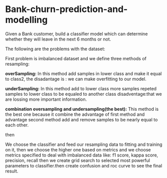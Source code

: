 # Bank-churn-prediction-and-modelling
Given a Bank customer, build a classifier model which can determine whether they will leave in the next 6 months or not.

The following are the problems with the dataset:

First problem is imbalanced dataset and we define three methods of resampling:
  
  **overSampling:** In this method add samples in lower class and make it equal to class2, the disadantage is : we can make overfitting to our model.
  
  **underSampling:** In this method add to lower class more samples repeted samples to lower class to be equaled to another class disadventage:that we are lossing more important information.
  
  **combination oversampling and undersampling(the best):** This method is the best one because it combine the advantage of first method and advantage second method add and remove samples to be nearly equal to each other.
    
   then
   
   We choose the classifier and feed our resampling data to fitting and training on it, then we choose the higher one based on metrics and we choose metrics specified to deal with imbalanced data like: f1 score, kappa score, precision, recall then we create grid search to selected most powerful parameters to classifier.then create confusion and roc curve to see the final result.

